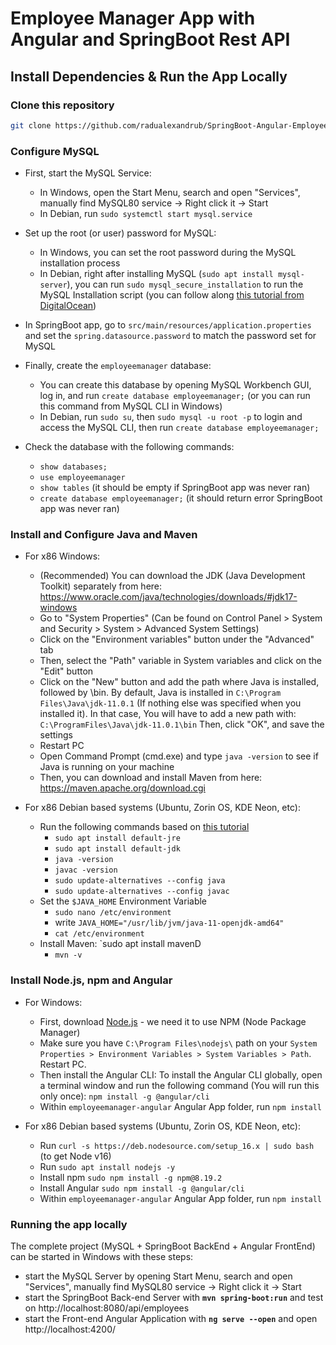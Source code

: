 # Employee Manager App with Angular and SpringBoot Rest API

## Install Dependencies & Run the App Locally

### Clone this repository

```bash
git clone https://github.com/radualexandrub/SpringBoot-Angular-EmployeeManagerApp SpringBoot_EmployeeManagerApp
```

### Configure MySQL

- First, start the MySQL Service:
    - In Windows, open the Start Menu, search and open "Services", manually find MySQL80 service -> Right click it -> Start
    - In Debian, run `sudo systemctl start mysql.service`

- Set up the root (or user) password for MySQL:
    - In Windows, you can set the root password during the MySQL installation process
    - In Debian, right after installing MySQL (`sudo apt install mysql-server`), you can run `sudo mysql_secure_installation` to run the MySQL Installation script (you can follow along [this tutorial from DigitalOcean](https://www.digitalocean.com/community/tutorials/how-to-install-mysql-on-ubuntu-20-04))

- In SpringBoot app, go to `src/main/resources/application.properties` and set the `spring.datasource.password` to match the password set for MySQL

- Finally, create the `employeemanager` database:
    - You can create this database by opening MySQL Workbench GUI, log in, and run `create database employeemanager;` (or you can run this command from MySQL CLI in Windows)
    - In Debian, run `sudo su`, then `sudo mysql -u root -p` to login and access the MySQL CLI, then run `create database employeemanager;`

- Check the database with the following commands:
    - `show databases;`
    - `use employeemanager`
    - `show tables` (it should be empty if SpringBoot app was never ran)
    - `create database employeemanager;` (it should return error SpringBoot app was never ran)

### Install and Configure Java and Maven

- For x86 Windows:
    - (Recommended) You can download the JDK (Java Development Toolkit) separately from here: https://www.oracle.com/java/technologies/downloads/#jdk17-windows
    - Go to "System Properties" (Can be found on Control Panel > System and Security > System > Advanced System Settings)
    - Click on the "Environment variables" button under the "Advanced" tab
    - Then, select the "Path" variable in System variables and click on the "Edit" button
    - Click on the "New" button and add the path where Java is installed, followed by \bin. By default, Java is installed in `C:\Program Files\Java\jdk-11.0.1` (If nothing else was specified when you installed it). In that case, You will have to add a new path with: `C:\ProgramFiles\Java\jdk-11.0.1\bin` Then, click "OK", and save the settings
    - Restart PC
    - Open Command Prompt (cmd.exe) and type `java -version` to see if Java is running on your machine
    - Then, you can download and install Maven from here: https://maven.apache.org/download.cgi


- For x86 Debian based systems (Ubuntu, Zorin OS, KDE Neon, etc):
    - Run the following commands based on [this tutorial](https://www.digitalocean.com/community/tutorials/how-to-install-java-with-apt-on-ubuntu-18-04)
        - `sudo apt install default-jre`
        - `sudo apt install default-jdk`
        - `java -version`
        - `javac -version`
        - `sudo update-alternatives --config java`
        - `sudo update-alternatives --config javac`
    - Set the `$JAVA_HOME` Environment Variable
        - `sudo nano /etc/environment`
        - write `JAVA_HOME="/usr/lib/jvm/java-11-openjdk-amd64"`
        - `cat /etc/environment`
    - Install Maven: `sudo apt install mavenD
        - `mvn -v`

### Install Node.js, npm and Angular

- For Windows:
    - First, download [Node.js](https://nodejs.org/en/download/) - we need it to use NPM (Node Package Manager)
    - Make sure you have `C:\Program Files\nodejs\` path on your `System Properties > Environment Variables > System Variables > Path`. Restart PC.
    - Then install the Angular CLI: To install the Angular CLI globally, open a terminal window and run the following command (You will run this only once): `npm install -g @angular/cli`
    - Within `employeemanager-angular` Angular App folder, run `npm install`

- For x86 Debian based systems (Ubuntu, Zorin OS, KDE Neon, etc):
    - Run `curl -s https://deb.nodesource.com/setup_16.x | sudo bash` (to get Node v16)
    - Run `sudo apt install nodejs -y`
    - Install npm `sudo npm install -g npm@8.19.2`
    - Install Angular `sudo npm install -g @angular/cli`
    - Within `employeemanager-angular` Angular App folder, run `npm install`

### Running the app locally

The complete project (MySQL + SpringBoot BackEnd + Angular FrontEnd) can be started in Windows with these steps:

- start the MySQL Server by opening Start Menu, search and open "Services", manually find MySQL80 service -> Right click it -> Start
- start the SpringBoot Back-end Server with **`mvn spring-boot:run`** and test on http://localhost:8080/api/employees
- start the Front-end Angular Application with **`ng serve --open`** and open http://localhost:4200/
